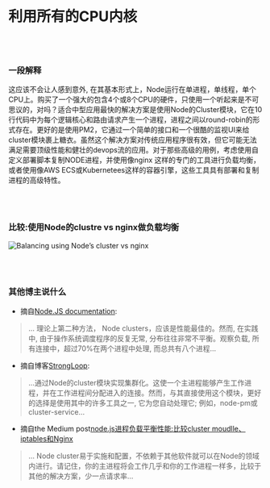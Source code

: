 # 利用所有的CPU内核

<br/><br/>


### 一段解释

这应该不会让人感到意外, 在其基本形式上，Node运行在单进程，单线程，单个CPU上。购买了一个强大的包含4个或8个CPU的硬件，只使用一个听起来是不可思议的，对吗？适合中型应用最快的解决方案是使用Node的Cluster模块，它在10行代码中为每个逻辑核心和路由请求产生一个进程，进程之间以round-robin的形式存在。更好的是使用PM2，它通过一个简单的接口和一个很酷的监视UI来给cluster模块裹上糖衣。虽然这个解决方案对传统应用程序很有效，但它可能无法满足需要顶级性能和健壮的devops流的应用。对于那些高级的用例，考虑使用自定义部署脚本复制NODE进程，并使用像nginx
这样的专门的工具进行负载均衡，或者使用像AWS ECS或Kubernetees这样的容器引擎，这些工具具有部署和复制进程的高级特性。

<br/><br/>


### 比较:使用Node的clustre vs nginx做负载均衡

![Balancing using Node’s cluster vs nginx](/assets/images/utilizecpucores1.png "Balancing using Node’s cluster vs nginx")

<br/><br/>

### 其他博主说什么
* 摘自[Node.JS documentation](https://nodejs.org/api/cluster.html#cluster_how_it_works):
> ... 理论上第二种方法， Node clusters，应该是性能最佳的。然而, 在实践中, 由于操作系统调度程序的反复无常, 分布往往非常不平衡。观察负载, 所有连接中，超过70%在两个进程中处理, 而总共有八个进程...

* 摘自博客[StrongLoop](https://strongloop.com/strongblog/best-practices-for-express-in-production-part-two-performance-and-reliability/):
> ...通过Node的cluster模块实现集群化。这使一个主进程能够产生工作进程，并在工作进程间分配进入的连接。然而，与其直接使用这个模块，更好的选择是使用其中的许多工具之一, 它为您自动处理它; 例如，node-pm或cluster-service...

* 摘自the Medium post[node.js进程负载平衡性能:比较cluster moudlle、iptables和Nginx](https://medium.com/@fermads/node-js-process-load-balancing-comparing-cluster-iptables-and-nginx-6746aaf38272)
> ... Node cluster易于实施和配置，不依赖于其他软件就可以在Node的领域内进行。请记住，你的主进程将会工作几乎和你的工作进程一样多，比较于其他的解决方案，少一点请求率...